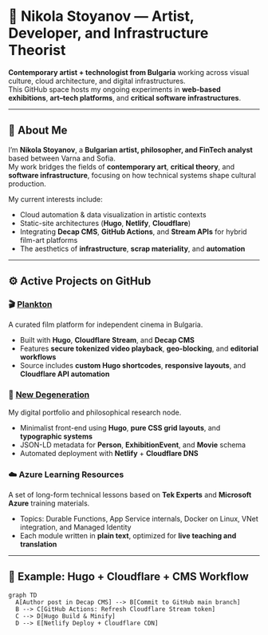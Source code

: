 # 🧩 Nikola Stoyanov — Artist, Developer, and Infrastructure Theorist

**Contemporary artist + technologist from Bulgaria** working across visual culture, cloud architecture, and digital infrastructures.  
This GitHub space hosts my ongoing experiments in **web-based exhibitions**, **art–tech platforms**, and **critical software infrastructures**.

---

## 🧠 About Me

I’m **Nikola Stoyanov**, a **Bulgarian artist, philosopher, and FinTech analyst** based between Varna and Sofia.  
My work bridges the fields of **contemporary art**, **critical theory**, and **software infrastructure**, focusing on how technical systems shape cultural production.

My current interests include:
- Cloud automation & data visualization in artistic contexts  
- Static-site architectures (**Hugo**, **Netlify**, **Cloudflare**)  
- Integrating **Decap CMS**, **GitHub Actions**, and **Stream APIs** for hybrid film-art platforms  
- The aesthetics of **infrastructure**, **scrap materiality**, and **automation**  

---

## ⚙️ Active Projects on GitHub

### 🎬 [Plankton](https://plankton.bg)
A curated film platform for independent cinema in Bulgaria.  
- Built with **Hugo**, **Cloudflare Stream**, and **Decap CMS**  
- Features **secure tokenized video playback**, **geo-blocking**, and **editorial workflows**  
- Source includes **custom Hugo shortcodes**, **responsive layouts**, and **Cloudflare API automation**

### 🧱 [New Degeneration](https://newdegeneration.xyz)
My digital portfolio and philosophical research node.  
- Minimalist front-end using **Hugo**, **pure CSS grid layouts**, and **typographic systems**  
- JSON-LD metadata for **Person**, **ExhibitionEvent**, and **Movie** schema  
- Automated deployment with **Netlify** + **Cloudflare DNS**

### ☁️ Azure Learning Resources
A set of long-form technical lessons based on **Tek Experts** and **Microsoft Azure** training materials.  
- Topics: Durable Functions, App Service internals, Docker on Linux, VNet integration, and Managed Identity  
- Each module written in **plain text**, optimized for **live teaching and translation**

---
## 🧰 Example: Hugo + Cloudflare + CMS Workflow

```mermaid
graph TD
  A[Author post in Decap CMS] --> B[Commit to GitHub main branch]
  B --> C[GitHub Actions: Refresh Cloudflare Stream token]
  C --> D[Hugo Build & Minify]
  D --> E[Netlify Deploy + Cloudflare CDN]
